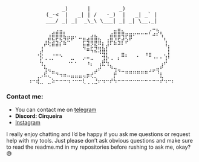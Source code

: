 <div align="center">
 <pre>     _)      |         _)          
(_-<  |   _| | /   -_)  |   _| _` |
___/ _| _|  _\_\ \___| _| _| \__,_|
⠀⠀⠀⠀⠀⠀⠀⠀⠀⠀⠀⠀⠀⠀⠀⠀⠀⠀⠀⠀⠀⠀⠀⣀⠀⠀⠀⠀⠀⠀⠀⠀⣀⡀⠀⠀⠀⠀
⠀⠀⠀⠀⠀⢀⣴⣾⣿⡆⠀⠀⠀⠀⠀⠀⢀⡀⠀⠀⠀⣠⣿⣿⣷⣤⣤⡤⠤⠤⠤⠎⣠⡝⢆⠀⠀⠀
⠀⠀⠀⠀⢀⡾⢯⣟⢯⡻⣟⠟⠁⠒⣶⣴⣿⣿⣦⠀⢠⣿⡹⣟⡼⣣⠟⠀⠀⠀⠀⠀⠀⠀⠈⢆⠀⠀
⠀⠀⠀⢀⠞⠫⠿⠾⠇⠛⠀⠀⠀⠀⣷⠾⣝⣯⣛⡇⡼⠃⠛⠚⠃⠁⠀⠀⠀⠀⠀⠀⠀⠀⠀⠸⡄⠀
⠀⠀⠀⡼⠀⠀⠀⠀⠀⠀⠀⠀⠀⠀⠈⠛⠳⠮⢽⣿⡇⠀⠀⠀⣀⠀⠀⠀⠀⠀⢀⣀⠀⠀⠀⠀⡇⠀
⠀⠀⠈⡯⢀⢀⡈⠉⠑⠀⠀⣀⠀⠀⡠⠤⣀⠀⠀⢺⡧⢀⠀⡄⠛⠃⠀⠀⠂⠀⠈⠛⠠⠄⠄⢱⠇⠀
⠀⠀⠀⢳⡀⠀⠀⠀⠀⠀⠐⠂⠂⠀⠀⠰⡄⠀⢠⣟⢳⡀⠀⠀⠀⠀⠀⠀⠀⠀⠀⠀⠀⠀⢠⠞⠀⠀
⠀⠀⠀⠀⢳⢤⣀⠀⠀⠀⠀⠀⠀⠀⠀⠀⠀⣠⠞⠀⠀⠙⢲⢤⣀⣀⣀⣀⣀⣀⣀⣠⡤⢶⠋⠀⠀⠀
⠀⠀⢀⡠⠯⢄⠉⠙⠲⠶⠤⣤⣤⣤⢤⡶⢞⡁⠀⠀⠀⠀⡟⠀⠀⠉⠉⠉⠉⠉⠉⠀⠀⠈⣇⠀⠀⠀
⠰⠒⢾⣀⠀⣀⠵⠒⠒⠒⠲⠐⠒⠒⢇⢀⢀⣘⠖⠲⠒⠞⠳⠒⠒⠒⠒⠒⠒⠒⠒⠒⠒⠒⠞⠲⠒⠆</pre>
</div>

 ### Contact me:
 - You can contact me on [telegram](https://t.me/cirqueiraz)
 - **Discord: Cirqueira**
 - <a href="https://www.instagram.com/sirkeirax/">Instagram</a>

<div>
 <p>
  I really enjoy chatting and I’d be happy if you ask me questions or request help with my tools. Just please don’t ask obvious questions and make sure to read the readme.md in my repositories before rushing to ask me, okay? 😅
 </p>
</div>
